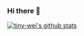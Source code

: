### Hi there 👋
[![tiny-wei's github stats](https://github-readme-stats.vercel.app/api?username=tiny-wei)](https://github.com/anuraghazra/github-readme-stats)
<!--
**Tiny-Wei/Tiny-Wei** is a ✨ _special_ ✨ repository because its `README.md` (this file) appears on your GitHub profile.

Here are some ideas to get you started:

- 🔭 I’m currently working on ...
- 🌱 I’m currently learning ...
- 👯 I’m looking to collaborate on ...
- 🤔 I’m looking for help with ...
- 💬 Ask me about ...
- 📫 How to reach me: ...
- 😄 Pronouns: ...
- ⚡ Fun fact: ...
-->
